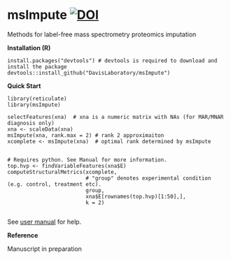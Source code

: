 # msImpute [![DOI](https://zenodo.org/badge/239129382.svg)](https://zenodo.org/badge/latestdoi/239129382)

Methods for label-free mass spectrometry proteomics imputation

**Installation (R)**

```
install.packages("devtools") # devtools is required to download and install the package
devtools::install_github("DavisLaboratory/msImpute")
```

**Quick Start**

```
library(reticulate)
library(msImpute)

selectFeatures(xna)  # xna is a numeric matrix with NAs (for MAR/MNAR diagnosis only)
xna <- scaleData(xna) 
msImpute(xna, rank.max = 2) # rank 2 approximaiton
xcomplete <- msImpute(xna)  # optimal rank determined by msImpute


# Requires python. See Manual for more information.
top.hvp <- findVariableFeatures(xna$E)
computeStructuralMetrics(xcomplete, 
                         # "group" denotes experimental condition (e.g. control, treatment etc).
                         group, 
                         xna$E[rownames(top.hvp)[1:50],], 
                         k = 2) 


```

See [user manual](https://github.com/DavisLaboratory/msImpute/blob/master/msImpute_1.3.0.pdf) for help. 


**Reference**

Manuscript in preparation

